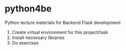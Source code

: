 # python4be
Python lecture materials for Backend Flask development

1. Create virtual environment for this project/task
2. Install necessary libraries
3. Do exercises
